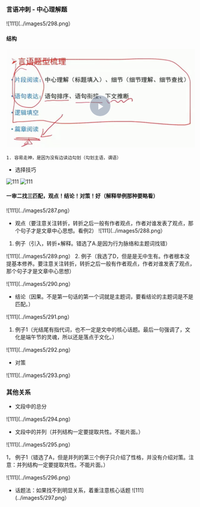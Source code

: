 ### 言语冲刺 - 中心理解题

![111](../images5/298.png）
#### 结构

![111](../images5/283.png)

```
1. 容易走神，是因为没有边读边勾划（勾划主语，谓语）

```

- 选择技巧

![111](../images5/284.jpeg)
![111](../images5/286.jpeg)

#### 一审二找三匹配，观点！结论！对策！好（解释举例那种要略看）

![111](../images5/287.png）

- 观点（要注意关注转折，转折之后一般有作者观点，作者对谁发表了观点，那个句子才是文章中心思想。看例2）
![111](../images5/288.png）

1. 例子（引入，转折+解释。错选了A.是因为行为脉络和主题词找错）

![111](../images5/289.png）
2. 例子（我选了D，但是是无中生有。作者根本没提基本修养。要注意关注转折，转折之后一般有作者观点，作者对谁发表了观点，那个句子才是文章中心思想）

![111](../images5/290.png）

- 结论（因果。不是第一句话的第一个词就是主题词，要看结论的主题词是不是匹配。）

![111](../images5/291.png）

1. 例子1（光结尾有指代词，也不一定是文中的核心话题。最后一句强调了，文化是端午节的灵魂，所以还是落点于文化。）

![111](../images5/292.png）

- 对策

![111](../images5/293.png）

### 其他关系 

- 文段中的总分

![111](../images5/294.png）
- 文段中的并列（并列结构一定要提取共性。不能片面。）

![111](../images5/295.png）

1， 例子1（错选了A，但是并列的第三个例子只介绍了性格，并没有介绍对策。注意：并列结构一定要提取共性。不能片面。）

![111](../images5/296.png）

- 话题法：如果找不到明显关系，着重注意核心话题
![111](../images5/297.png）